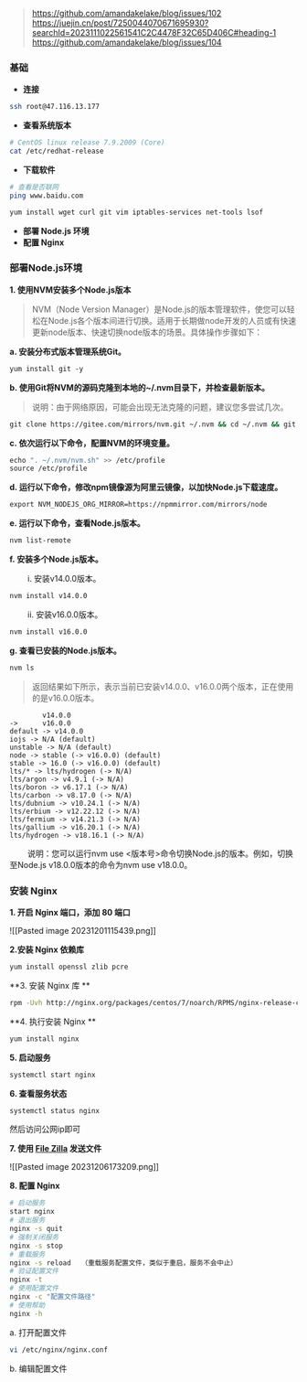 
> https://github.com/amandakelake/blog/issues/102
> https://juejin.cn/post/7250044070671695930?searchId=2023111022561541C2C4478F32C65D406C#heading-1
>https://github.com/amandakelake/blog/issues/104

### 基础

- **连接**

```bash
ssh root@47.116.13.177
```

- **查看系统版本**

```bash
# CentOS linux release 7.9.2009 (Core)
cat /etc/redhat-release
```

- **下载软件**

```bash
# 查看是否联网
ping www.baidu.com

yum install wget curl git vim iptables-services net-tools lsof
```

- **部署 Node.js 环境**
- **配置 Nginx**


### **部署Node.js环境**


**1. 使用NVM安装多个Node.js版本**

 >NVM（Node Version Manager）是Node.js的版本管理软件，使您可以轻松在Node.js各个版本间进行切换。适用于长期做node开发的人员或有快速更新node版本、快速切换node版本的场景。具体操作步骤如下：

**a. 安装分布式版本管理系统Git。**

```bash
yum install git -y
```

**b. 使用Git将NVM的源码克隆到本地的~/.nvm目录下，并检查最新版本。**

> 说明：由于网络原因，可能会出现无法克隆的问题，建议您多尝试几次。

```bash
git clone https://gitee.com/mirrors/nvm.git ~/.nvm && cd ~/.nvm && git checkout `git describe --abbrev=0 --tags`
```

**c. 依次运行以下命令，配置NVM的环境变量。**

```bash
echo ". ~/.nvm/nvm.sh" >> /etc/profile
source /etc/profile
```

**d. 运行以下命令，修改npm镜像源为阿里云镜像，以加快Node.js下载速度。**

```bash
export NVM_NODEJS_ORG_MIRROR=https://npmmirror.com/mirrors/node
```

**e. 运行以下命令，查看Node.js版本。**

```bash
nvm list-remote
```

**f. 安装多个Node.js版本。**

        i. 安装v14.0.0版本。

```bash
nvm install v14.0.0
```

        ii. 安装v16.0.0版本。

```bash
nvm install v16.0.0
```

**g. 查看已安装的Node.js版本。**

```bash
nvm ls
```

> 返回结果如下所示，表示当前已安装v14.0.0、v16.0.0两个版本，正在使用的是v16.0.0版本。

```
        v14.0.0
->      v16.0.0
default -> v14.0.0
iojs -> N/A (default)
unstable -> N/A (default)
node -> stable (-> v16.0.0) (default)
stable -> 16.0 (-> v16.0.0) (default)
lts/* -> lts/hydrogen (-> N/A)
lts/argon -> v4.9.1 (-> N/A)
lts/boron -> v6.17.1 (-> N/A)
lts/carbon -> v8.17.0 (-> N/A)
lts/dubnium -> v10.24.1 (-> N/A)
lts/erbium -> v12.22.12 (-> N/A)
lts/fermium -> v14.21.3 (-> N/A)
lts/gallium -> v16.20.1 (-> N/A)
lts/hydrogen -> v18.16.1 (-> N/A)
```

        说明：您可以运行nvm use <版本号>命令切换Node.js的版本。例如，切换至Node.js v18.0.0版本的命令为nvm use v18.0.0。

### **安装 Nginx**

**1. 开启 Nginx 端口，添加 80 端口**

![[Pasted image 20231201115439.png]]

**2.安装 Nginx 依赖库**

```bash
yum install openssl zlib pcre
```

**3. 安装 Nginx 库 **

```bash
rpm -Uvh http://nginx.org/packages/centos/7/noarch/RPMS/nginx-release-centos-7-0.el7.ngx.noarch.rpm
```

**4. 执行安装 Nginx **

```bash
yum install nginx
```

**5. 启动服务**

```bash
systemctl start nginx
```

**6. 查看服务状态**

```bash
systemctl status nginx
```

然后访问公网ip即可


**7. 使用 [File Zilla](https://filezilla-project.org/download.php?type=client) 发送文件**

![[Pasted image 20231206173209.png]]

**8. 配置 Nginx**

```bash
# 启动服务
start nginx
# 退出服务
nginx -s quit
# 强制关闭服务
nginx -s stop
# 重载服务
nginx -s reload　　（重载服务配置文件，类似于重启，服务不会中止）
# 验证配置文件
nginx -t
# 使用配置文件
nginx -c "配置文件路径"
# 使用帮助
nginx -h
```

a. 打开配置文件

```bash
vi /etc/nginx/nginx.conf
```

b. 编辑配置文件

